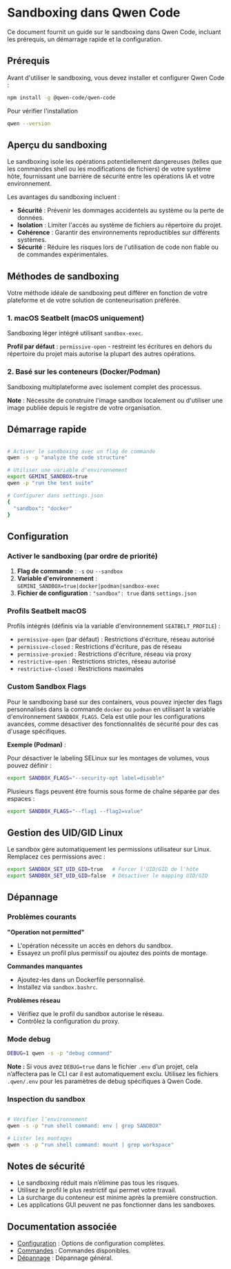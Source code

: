 # Sandboxing dans Qwen Code

Ce document fournit un guide sur le sandboxing dans Qwen Code, incluant les prérequis, un démarrage rapide et la configuration.

## Prérequis

Avant d'utiliser le sandboxing, vous devez installer et configurer Qwen Code :

```bash
npm install -g @qwen-code/qwen-code
```

Pour vérifier l'installation

```bash
qwen --version
```

## Aperçu du sandboxing

Le sandboxing isole les opérations potentiellement dangereuses (telles que les commandes shell ou les modifications de fichiers) de votre système hôte, fournissant une barrière de sécurité entre les opérations IA et votre environnement.

Les avantages du sandboxing incluent :

- **Sécurité** : Prévenir les dommages accidentels au système ou la perte de données.
- **Isolation** : Limiter l'accès au système de fichiers au répertoire du projet.
- **Cohérence** : Garantir des environnements reproductibles sur différents systèmes.
- **Sécurité** : Réduire les risques lors de l'utilisation de code non fiable ou de commandes expérimentales.

## Méthodes de sandboxing

Votre méthode idéale de sandboxing peut différer en fonction de votre plateforme et de votre solution de conteneurisation préférée.

### 1. macOS Seatbelt (macOS uniquement)

Sandboxing léger intégré utilisant `sandbox-exec`.

**Profil par défaut** : `permissive-open` - restreint les écritures en dehors du répertoire du projet mais autorise la plupart des autres opérations.

### 2. Basé sur les conteneurs (Docker/Podman)

Sandboxing multiplateforme avec isolement complet des processus.

**Note** : Nécessite de construire l'image sandbox localement ou d'utiliser une image publiée depuis le registre de votre organisation.

## Démarrage rapide

```bash

# Activer le sandboxing avec un flag de commande
qwen -s -p "analyze the code structure"

# Utiliser une variable d'environnement
export GEMINI_SANDBOX=true
qwen -p "run the test suite"

# Configurer dans settings.json
{
  "sandbox": "docker"
}
```

## Configuration

### Activer le sandboxing (par ordre de priorité)

1. **Flag de commande** : `-s` ou `--sandbox`
2. **Variable d'environnement** : `GEMINI_SANDBOX=true|docker|podman|sandbox-exec`
3. **Fichier de configuration** : `"sandbox": true` dans `settings.json`

### Profils Seatbelt macOS

Profils intégrés (définis via la variable d'environnement `SEATBELT_PROFILE`) :

- `permissive-open` (par défaut) : Restrictions d'écriture, réseau autorisé
- `permissive-closed` : Restrictions d'écriture, pas de réseau
- `permissive-proxied` : Restrictions d'écriture, réseau via proxy
- `restrictive-open` : Restrictions strictes, réseau autorisé
- `restrictive-closed` : Restrictions maximales

### Custom Sandbox Flags

Pour le sandboxing basé sur des containers, vous pouvez injecter des flags personnalisés dans la commande `docker` ou `podman` en utilisant la variable d'environnement `SANDBOX_FLAGS`. Cela est utile pour les configurations avancées, comme désactiver des fonctionnalités de sécurité pour des cas d'usage spécifiques.

**Exemple (Podman)** :

Pour désactiver le labeling SELinux sur les montages de volumes, vous pouvez définir :

```bash
export SANDBOX_FLAGS="--security-opt label=disable"
```

Plusieurs flags peuvent être fournis sous forme de chaîne séparée par des espaces :

```bash
export SANDBOX_FLAGS="--flag1 --flag2=value"
```

## Gestion des UID/GID Linux

Le sandbox gère automatiquement les permissions utilisateur sur Linux. Remplacez ces permissions avec :

```bash
export SANDBOX_SET_UID_GID=true   # Forcer l'UID/GID de l'hôte
export SANDBOX_SET_UID_GID=false  # Désactiver le mapping UID/GID
```

## Dépannage

### Problèmes courants

**"Operation not permitted"**

- L'opération nécessite un accès en dehors du sandbox.
- Essayez un profil plus permissif ou ajoutez des points de montage.

**Commandes manquantes**

- Ajoutez-les dans un Dockerfile personnalisé.
- Installez via `sandbox.bashrc`.

**Problèmes réseau**

- Vérifiez que le profil du sandbox autorise le réseau.
- Contrôlez la configuration du proxy.

### Mode debug

```bash
DEBUG=1 qwen -s -p "debug command"
```

**Note :** Si vous avez `DEBUG=true` dans le fichier `.env` d’un projet, cela n’affectera pas le CLI car il est automatiquement exclu. Utilisez les fichiers `.qwen/.env` pour les paramètres de debug spécifiques à Qwen Code.

### Inspection du sandbox

```bash

# Vérifier l’environnement
qwen -s -p "run shell command: env | grep SANDBOX"

# Lister les montages
qwen -s -p "run shell command: mount | grep workspace"
```

## Notes de sécurité

- Le sandboxing réduit mais n’élimine pas tous les risques.
- Utilisez le profil le plus restrictif qui permet votre travail.
- La surcharge du conteneur est minime après la première construction.
- Les applications GUI peuvent ne pas fonctionner dans les sandboxes.

## Documentation associée

- [Configuration](./cli/configuration.md) : Options de configuration complètes.
- [Commandes](./cli/commands.md) : Commandes disponibles.
- [Dépannage](./troubleshooting.md) : Dépannage général.